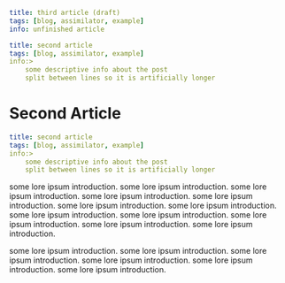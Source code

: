 ```yml
title: third article (draft)
tags: [blog, assimilator, example]
info: unfinished article
```
```yml
title: second article
tags: [blog, assimilator, example]
info:>
    some descriptive info about the post
    split between lines so it is artificially longer
```
# Second Article
```yml
title: second article
tags: [blog, assimilator, example]
info:>
    some descriptive info about the post
    split between lines so it is artificially longer
```

some lore ipsum introduction. some lore ipsum introduction. some lore ipsum introduction. 
some lore ipsum introduction. some lore ipsum introduction. some lore ipsum introduction. 
some lore ipsum introduction. some lore ipsum introduction. some lore ipsum introduction. 
some lore ipsum introduction. some lore ipsum introduction. some lore ipsum introduction.


some lore ipsum introduction. some lore ipsum introduction. some lore ipsum introduction. 
some lore ipsum introduction. some lore ipsum introduction. some lore ipsum introduction.